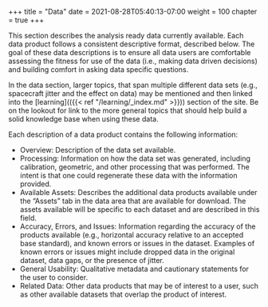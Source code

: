 +++
title = "Data"
date = 2021-08-28T05:40:13-07:00
weight = 100
chapter = true
+++

This section describes the analysis ready data currently available. Each data product follows a consistent descriptive format, described below. The goal of these data descriptions is to ensure all data users are comfortable assessing the fitness for use of the data (i.e., making data driven decisions) and building comfort in asking data specific questions.

In the data section, larger topics, that span multiple different data sets (e.g., spacecraft jitter and the effect on data) may be mentioned and then linked into the [learning](({{< ref "/learning/_index.md" >}})) section of the site. Be on the lookout for link to the more general topics that should help build a solid knowledge base when using these data.

Each description of a data product contains the following information:

- Overview: Description of the data set available. 
- Processing: Information on how the data set was generated, including calibration, geometric, and other processing that was performed. The intent is that one could regenerate these data with the information provided. 
- Available Assets:  Describes the additional data products available under the “Assets” tab in the data area that are available for download. The assets available will be specific to each dataset and are described in this field. 
- Accuracy, Errors, and Issues: Information regarding the accuracy of the products available (e.g., horizontal accuracy relative to an accepted base standard), and known errors or issues in the dataset. Examples of known errors or issues might include dropped data in the original dataset, data gaps, or the presence of jitter. 
- General Usability:  Qualitative metadata and cautionary statements for the user to consider. 
- Related Data: Other data products that may be of interest to a user, such as other available datasets that overlap the product of interest. 